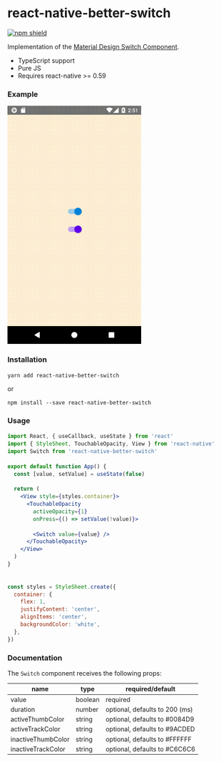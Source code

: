 # react-native-better-switch
[![npm shield](https://img.shields.io/npm/v/react-native-better-switch.svg)](https://www.npmjs.com/package/react-native-better-switch)

Implementation of the [Material Design Switch Component][md].

- TypeScript support
- Pure JS
- Requires react-native >= 0.59

### Example

<img src=".github/example.gif" alt="example" width="300"/>

### Installation
```
yarn add react-native-better-switch
```
or
```
npm install --save react-native-better-switch
```

[md]: https://material.io/design/components/selection-controls.html#switches

### Usage

```jsx
import React, { useCallback, useState } from 'react'
import { StyleSheet, TouchableOpacity, View } from 'react-native'
import Switch from 'react-native-better-switch'

export default function App() {
  const [value, setValue] = useState(false)

  return (
    <View style={styles.container}>
      <TouchableOpacity
        activeOpacity={1}
        onPress={() => setValue(!value)}>

        <Switch value={value} />
      </TouchableOpacity>
    </View>
  )
}


const styles = StyleSheet.create({
  container: {
    flex: 1,
    justifyContent: 'center',
    alignItems: 'center',
    backgroundColor: 'white',
  },
})
```

### Documentation
The `Switch` component receives the following props:

| name               | type    | required/default               |
|--------------------|---------|--------------------------------|
| value              | boolean | required                       |
| duration           | number  | optional, defaults to 200 (ms) |
| activeThumbColor   | string  | optional, defaults to #0084D9  |
| activeTrackColor   | string  | optional, defaults to #9ACDED  |
| inactiveThumbColor | string  | optional, defaults to #FFFFFF  |
| inactiveTrackColor | string  | optional, defaults to #C6C6C6  |
